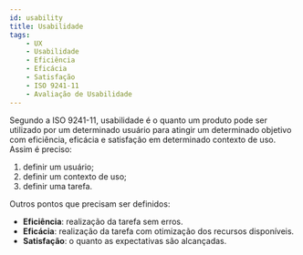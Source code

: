 ```yaml
---
id: usability
title: Usabilidade
tags:
    - UX
    - Usabilidade
    - Eficiência
    - Eficácia
    - Satisfação
    - ISO 9241-11
    - Avaliação de Usabilidade
---
```


Segundo a ISO 9241-11, usabilidade é o quanto um produto pode ser utilizado por um determinado usuário para atingir um determinado objetivo com eficiência, eficácia e satisfação em determinado contexto de uso. Assim é preciso:

1. definir um usuário;
2. definir um contexto de uso;
3. definir uma tarefa.

Outros pontos que precisam ser definidos:

- **Eficiência**: realização da tarefa sem erros.
- **Eficácia**: realização da tarefa com otimização dos recursos disponíveis.
- **Satisfação**: o quanto as expectativas são alcançadas.
